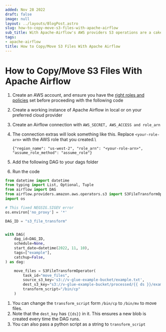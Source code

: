 ```yaml
---
added: Nov 28 2022
draft: false
image: null
layout: ../layouts/BlogPost.astro
slug: how-to-copy-move-s3-files-with-apache-airflow
sub_title: With Apache-Airflow's AWS providers S3 operations are a cake-walk.
tags:
- apache-airflow
title: How to Copy/Move S3 Files With Apache Airflow
---
```


# How to Copy/Move S3 Files With Apache Airflow

1. Create an AWS account, and ensure you have the [right roles and policies](../devops/aws/iam-users-roles-and-policies.md) set before proceeding with the following code
2. Create a working instance of Apache Airflow in local or on your preferred cloud provider
3. Create an Airflow connection with `AWS_SECRET, AWS_ACCESS and role_arn`
4. The connection extras will look something like this. Replace `<your-role-arn>` with the AWS role that you created.\\

   `{"region_name": "us-west-2", "role_arn": "<your-role-arn>", "assume_role_method": "assume_role"}`

5. Add the following DAG to your dags folder
6. Run the code

```python
from datetime import datetime
from typing import List, Optional, Tuple
from airflow import DAG
from airflow.providers.amazon.aws.operators.s3 import S3FileTransformOperator
import os

# This fixed NEGSIG.SIGEV error
os.environ['no_proxy'] = '*'

DAG_ID = "s3_file_transform"


with DAG(
    dag_id=DAG_ID,
    schedule=None,
    start_date=datetime(2022, 11, 10),
    tags=["example"],
    catchup=False,
) as dag:

    move_files = S3FileTransformOperator(
        task_id="move_files",
        source_s3_key='s3://v-glue-example-bucket/example.txt',
        dest_s3_key="s3://v-glue-example-bucket/processed/{{ ds }}/example.txt",
        transform_script="/bin/cp"
    )
```

1. You can change the `transform_script` form `/bin/cp` to `/bin/mv` to move files.
2. Note that the `dest_key` has `{{ds}}` in it. This ensures a new blob is created every time the DAG runs.
3. You can also pass a python script as a string to `transform_script`
